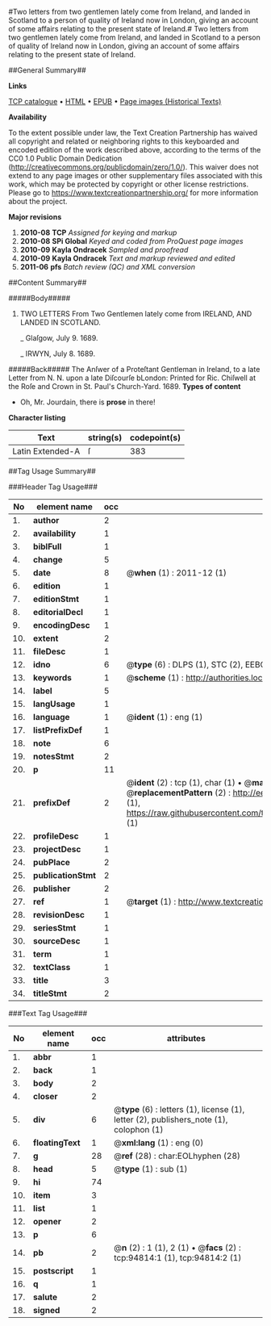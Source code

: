 #Two letters from two gentlemen lately come from Ireland, and landed in Scotland to a person of quality of Ireland now in London, giving an account of some affairs relating to the present state of Ireland.#
Two letters from two gentlemen lately come from Ireland, and landed in Scotland to a person of quality of Ireland now in London, giving an account of some affairs relating to the present state of Ireland.

##General Summary##

**Links**

[TCP catalogue](http://www.ota.ox.ac.uk/tcp/)  • 
[HTML](http://tei.it.ox.ac.uk/tcp/Texts-HTML/free/A64/A64018.html)  • 
[EPUB](http://tei.it.ox.ac.uk/tcp/Texts-EPUB/free/A64/A64018.epub) • 
[Page images (Historical Texts)](https://historicaltexts.jisc.ac.uk/eebo-12874458e)

**Availability**

To the extent possible under law, the Text Creation Partnership has waived all copyright and related or neighboring rights to this keyboarded and encoded edition of the work described above, according to the terms of the CC0 1.0 Public Domain Dedication (http://creativecommons.org/publicdomain/zero/1.0/). This waiver does not extend to any page images or other supplementary files associated with this work, which may be protected by copyright or other license restrictions. Please go to https://www.textcreationpartnership.org/ for more information about the project.

**Major revisions**

1. __2010-08__ __TCP__ *Assigned for keying and markup*
1. __2010-08__ __SPi Global__ *Keyed and coded from ProQuest page images*
1. __2010-09__ __Kayla Ondracek__ *Sampled and proofread*
1. __2010-09__ __Kayla Ondracek__ *Text and markup reviewed and edited*
1. __2011-06__ __pfs__ *Batch review (QC) and XML conversion*

##Content Summary##

#####Body#####

1. TWO LETTERS From Two Gentlemen lately come from IRELAND, AND LANDED IN SCOTLAND.

    _ Glaſgow, July 9. 1689.

    _ IRWYN, July 8. 1689.

#####Back#####
The Anſwer of a Proteſtant Gentleman in Ireland, to a late Letter from N. N. upon a late Diſcourſe bLondon: Printed for Ric. Chiſwell at the Roſe and Crown in St. Paul's Church-Yard. 1689.
**Types of content**

  * Oh, Mr. Jourdain, there is **prose** in there!

**Character listing**


|Text|string(s)|codepoint(s)|
|---|---|---|
|Latin Extended-A|ſ|383|

##Tag Usage Summary##

###Header Tag Usage###

|No|element name|occ|attributes|
|---|---|---|---|
|1.|__author__|2||
|2.|__availability__|1||
|3.|__biblFull__|1||
|4.|__change__|5||
|5.|__date__|8| @__when__ (1) : 2011-12 (1)|
|6.|__edition__|1||
|7.|__editionStmt__|1||
|8.|__editorialDecl__|1||
|9.|__encodingDesc__|1||
|10.|__extent__|2||
|11.|__fileDesc__|1||
|12.|__idno__|6| @__type__ (6) : DLPS (1), STC (2), EEBO-CITATION (1), OCLC (1), VID (1)|
|13.|__keywords__|1| @__scheme__ (1) : http://authorities.loc.gov/ (1)|
|14.|__label__|5||
|15.|__langUsage__|1||
|16.|__language__|1| @__ident__ (1) : eng (1)|
|17.|__listPrefixDef__|1||
|18.|__note__|6||
|19.|__notesStmt__|2||
|20.|__p__|11||
|21.|__prefixDef__|2| @__ident__ (2) : tcp (1), char (1)  •  @__matchPattern__ (2) : ([0-9\-]+):([0-9IVX]+) (1), (.+) (1)  •  @__replacementPattern__ (2) : http://eebo.chadwyck.com/downloadtiff?vid=$1&page=$2 (1), https://raw.githubusercontent.com/textcreationpartnership/Texts/master/tcpchars.xml#$1 (1)|
|22.|__profileDesc__|1||
|23.|__projectDesc__|1||
|24.|__pubPlace__|2||
|25.|__publicationStmt__|2||
|26.|__publisher__|2||
|27.|__ref__|1| @__target__ (1) : http://www.textcreationpartnership.org/docs/. (1)|
|28.|__revisionDesc__|1||
|29.|__seriesStmt__|1||
|30.|__sourceDesc__|1||
|31.|__term__|1||
|32.|__textClass__|1||
|33.|__title__|3||
|34.|__titleStmt__|2||


###Text Tag Usage###

|No|element name|occ|attributes|
|---|---|---|---|
|1.|__abbr__|1||
|2.|__back__|1||
|3.|__body__|2||
|4.|__closer__|2||
|5.|__div__|6| @__type__ (6) : letters (1), license (1), letter (2), publishers_note (1), colophon (1)|
|6.|__floatingText__|1| @__xml:lang__ (1) : eng (0)|
|7.|__g__|28| @__ref__ (28) : char:EOLhyphen (28)|
|8.|__head__|5| @__type__ (1) : sub (1)|
|9.|__hi__|74||
|10.|__item__|3||
|11.|__list__|1||
|12.|__opener__|2||
|13.|__p__|6||
|14.|__pb__|2| @__n__ (2) : 1 (1), 2 (1)  •  @__facs__ (2) : tcp:94814:1 (1), tcp:94814:2 (1)|
|15.|__postscript__|1||
|16.|__q__|1||
|17.|__salute__|2||
|18.|__signed__|2||
